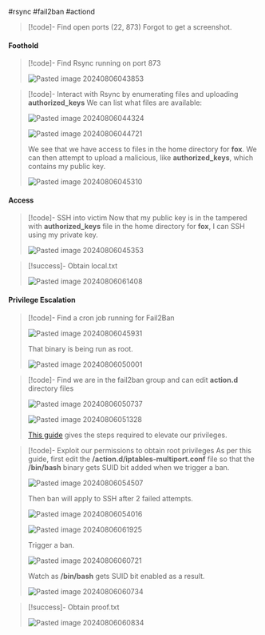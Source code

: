 #rsync #fail2ban #actiond

>[!code]- Find open ports (22, 873)
>Forgot to get a screenshot.
#### Foothold

>[!code]- Find Rsync running on port 873
>
>![Pasted image 20240806043853](Pasted%20image%2020240806043853.png)

>[!code]- Interact with Rsync by enumerating files and uploading **authorized_keys**
>We can list what files are available:
>
>![Pasted image 20240806044324](Pasted%20image%2020240806044324.png)
>
>![Pasted image 20240806044721](Pasted%20image%2020240806044721.png)
>
>We see that we have access to files in the home directory for **fox**. We can then attempt to upload a malicious, like **authorized_keys**, which contains my public key.
>
>![Pasted image 20240806045310](Pasted%20image%2020240806045310.png)
#### Access

>[!code]- SSH into victim
>Now that my public key is in the tampered with **authorized_keys** file in the home directory for **fox**, I can SSH using my private key.
>
>![Pasted image 20240806045353](Pasted%20image%2020240806045353.png)

>[!success]- Obtain local.txt
>
>![Pasted image 20240806061408](Pasted%20image%2020240806061408.png)
#### Privilege Escalation

>[!code]- Find a cron job running for Fail2Ban
>
>![Pasted image 20240806045931](Pasted%20image%2020240806045931.png)
>
>That binary is being run as root.
>
>![Pasted image 20240806050001](Pasted%20image%2020240806050001.png)

>[!code]- Find we are in the fail2ban group and can edit **action.d** directory files
>
>![Pasted image 20240806050737](Pasted%20image%2020240806050737.png)
>
>![Pasted image 20240806051328](Pasted%20image%2020240806051328.png)
>
>[This guide](https://juggernaut-sec.com/fail2ban-lpe/#Hunting_for_Users_in_the_fail2ban_Group) gives the steps required to elevate our privileges.
>

>[!code]- Exploit our permissions to obtain root privileges
>As per this guide, first edit the **/action.d/iptables-multiport.conf** file so that the **/bin/bash** binary gets SUID bit added when we trigger a ban.
>
>![Pasted image 20240806054507](Pasted%20image%2020240806054507.png)
>
>Then ban will apply to SSH after 2 failed attempts.
>
>![Pasted image 20240806054016](Pasted%20image%2020240806054016.png)
>
>![Pasted image 20240806061925](Pasted%20image%2020240806061925.png)
>
>Trigger a ban.
>
>![Pasted image 20240806060721](Pasted%20image%2020240806060721.png)
>
>Watch as **/bin/bash** gets SUID bit enabled as a result.
>
>![Pasted image 20240806060734](Pasted%20image%2020240806060734.png)

>[!success]- Obtain proof.txt
>
>![Pasted image 20240806060834](Pasted%20image%2020240806060834.png)